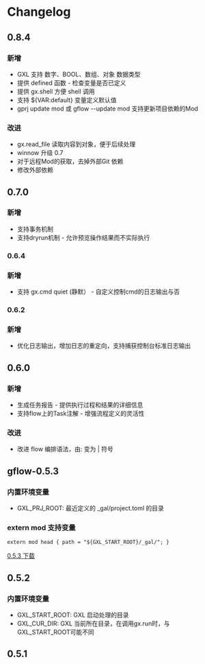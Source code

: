 # Changelog

## 0.8.4 
### 新增
* GXL 支持 数字、BOOL、数组、对象 数据类型 
* 提供 defined 函数 - 检查变量是否已定义
* 提供 gx.shell 方便 shell 调用
* 支持 ${VAR:default} 变量定义默认值
* gprj update mod 或 gflow --update mod 支持更新项目依赖的Mod
 
### 改进
* gx.read_file 读取内容到对象，便于后续处理
* winnow 升级 0.7
* 对于远程Mod的获取，去掉外部Git 依赖
* 修改外部依赖

## 0.7.0
### 新增
* 支持事务机制 
* 支持dryrun机制 - 允许预览操作结果而不实际执行

### 0.6.4  
### 新增
* 支持 gx.cmd  quiet (静默） - 自定义控制cmd的日志输出与否


### 0.6.2
### 新增
* 优化日志输出，增加日志的重定向，支持捕获控制台标准日志输出


## 0.6.0
### 新增
* 生成任务报告 - 提供执行过程和结果的详细信息
* 支持flow上的Task注解 - 增强流程定义的灵活性

### 改进
* 改进 flow 编排语法，由: 变为 |  符号


## gflow-0.5.3

### 内置环境变量
- GXL_PRJ_ROOT:    最近定义的 _gal/project.toml 的目录

###  extern mod 支持变量
 ```
 extern mod head { path = "${GXL_START_ROOT}/_gal/"; }
 ```
[0.5.3 下载](https://github.com/galaxy-sec/galaxy-flow/releases/tag/v0.5.3)

## 0.5.2
### 内置环境变量
- GXL_START_ROOT:  GXL 启动处理的目录
- GXL_CUR_DIR:  GXL 当前所在目录，在调用gx.run时，与GXL_START_ROOT可能不同

## 0.5.1